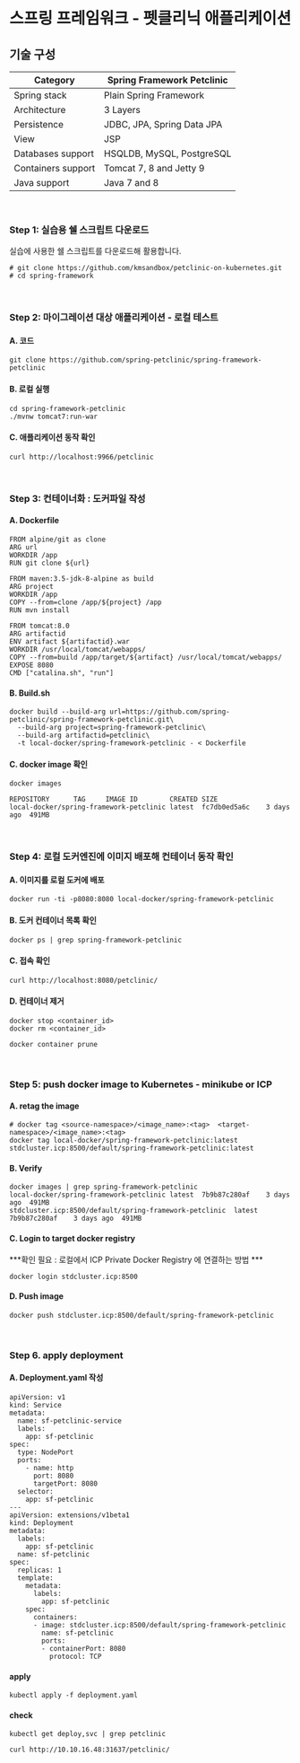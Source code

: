 # 스프링 프레임워크 - 펫클리닉 애플리케이션 

## 기술 구성

Category | Spring Framework Petclinic
---------|---------
Spring stack	|	Plain Spring Framework
Architecture	|	3 Layers
Persistence	|	JDBC, JPA, Spring Data JPA
View	|	JSP
Databases support	|	HSQLDB, MySQL, PostgreSQL
Containers support	|	Tomcat 7, 8 and Jetty 9
Java support	|	Java 7 and 8


&nbsp;
### Step 1: 실습용 쉘 스크립트 다운로드 

실습에 사용한 쉘 스크립트를 다운로드해 활용합니다.

	# git clone https://github.com/kmsandbox/petclinic-on-kubernetes.git
	# cd spring-framework


&nbsp;
### Step 2: 마이그레이션 대상 애플리케이션 - 로컬 테스트

#### A. 코드 

	git clone https://github.com/spring-petclinic/spring-framework-petclinic

#### B. 로컬 실행 

	cd spring-framework-petclinic
	./mvnw tomcat7:run-war

#### C. 애플리케이션 동작 확인

	curl http://localhost:9966/petclinic



&nbsp;
### Step 3: 컨테이너화 : 도커파일 작성

#### A. Dockerfile

	FROM alpine/git as clone
	ARG url
	WORKDIR /app
	RUN git clone ${url}
	
	FROM maven:3.5-jdk-8-alpine as build
	ARG project
	WORKDIR /app
	COPY --from=clone /app/${project} /app
	RUN mvn install
	
	FROM tomcat:8.0
	ARG artifactid
	ENV artifact ${artifactid}.war
	WORKDIR /usr/local/tomcat/webapps/
	COPY --from=build /app/target/${artifact} /usr/local/tomcat/webapps/
	EXPOSE 8080
	CMD ["catalina.sh", "run"]

#### B. Build.sh

	docker build --build-arg url=https://github.com/spring-petclinic/spring-framework-petclinic.git\
	  --build-arg project=spring-framework-petclinic\
	  --build-arg artifactid=petclinic\
	  -t local-docker/spring-framework-petclinic - < Dockerfile



#### C. docker image 확인

	docker images
	
	REPOSITORY		TAG		IMAGE ID		CREATED	SIZE
	local-docker/spring-framework-petclinic	latest	fc7db0ed5a6c	3 days ago	491MB


&nbsp;
### Step 4: 로컬 도커엔진에 이미지 배포해 컨테이너 동작 확인

#### A. 이미지를 로컬 도커에 배포 

	docker run -ti -p8080:8080 local-docker/spring-framework-petclinic

#### B. 도커 컨테이너 목록 확인

	docker ps | grep spring-framework-petclinic
	
#### C. 접속 확인

	curl http://localhost:8080/petclinic/

#### D. 컨테이너 제거

	docker stop <container_id>
	docker rm <container_id>
	
	docker container prune 


&nbsp;
### Step 5: push docker image to Kubernetes - minikube or ICP 

#### A. retag the image

	# docker tag <source-namespace>/<image_name>:<tag>  <target-namespace>/<image_name>:<tag>  
	docker tag local-docker/spring-framework-petclinic:latest stdcluster.icp:8500/default/spring-framework-petclinic:latest

#### B. Verify 
	
	docker images | grep spring-framework-petclinic
	local-docker/spring-framework-petclinic	latest	7b9b87c280af	3 days ago	491MB
	stdcluster.icp:8500/default/spring-framework-petclinic	latest	7b9b87c280af	3 days ago	491MB

#### C. Login to target docker registry
	
***확인 필요 : 로컬에서 ICP Private Docker Registry 에 연결하는 방법  ***

	docker login stdcluster.icp:8500

#### D. Push image

	docker push stdcluster.icp:8500/default/spring-framework-petclinic		


&nbsp;
### Step 6. apply deployment 

#### A. Deployment.yaml 작성

	apiVersion: v1
	kind: Service
	metadata:
	  name: sf-petclinic-service
	  labels:
	    app: sf-petclinic
	spec:
	  type: NodePort
	  ports:
	    - name: http
	      port: 8080
	      targetPort: 8080
	  selector:
	    app: sf-petclinic
	---
	apiVersion: extensions/v1beta1
	kind: Deployment
	metadata:
	  labels:
	    app: sf-petclinic
	  name: sf-petclinic
	spec:
	  replicas: 1
	  template:
	    metadata:
	      labels:
	        app: sf-petclinic
	    spec:
	      containers:
	      - image: stdcluster.icp:8500/default/spring-framework-petclinic
	        name: sf-petclinic
	        ports:
	        - containerPort: 8080
	          protocol: TCP


#### apply

	kubectl apply -f deployment.yaml

#### check

	kubectl get deploy,svc | grep petclinic
	
	curl http://10.10.16.48:31637/petclinic/

